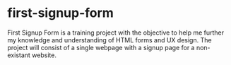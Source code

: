 # first-signup-form
First Signup Form is a training project with the objective to help me further my knowledge and understanding of HTML forms and UX design. 
The project will consist of a single webpage with a signup page for a non-existant website.